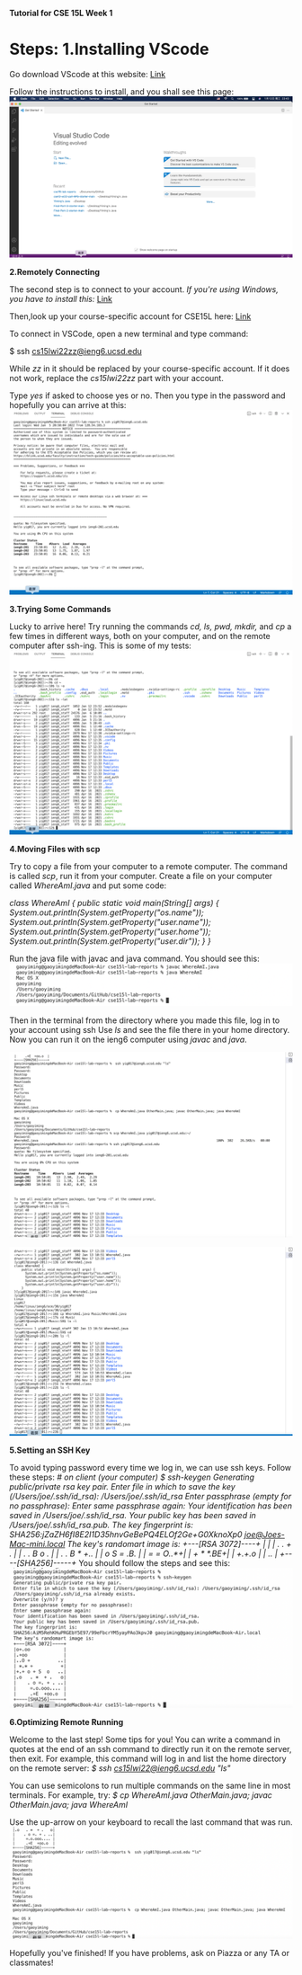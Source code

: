 __Tutorial for CSE 15L Week 1__

# Steps: 1.Installing VScode

Go download VScode at this website:
[Link][1]

[1]:  https://code.visualstudio.com/
Follow the instructions to install, and you shall see this page:
![Image][11]

[11]: 1.png

__2.Remotely Connecting__

The second step is to connect to your account.
_If you're using Windows, you have to install this:_
[Link][2]

[2]:  https://docs.microsoft.com/en-us/windows-server/administration/openssh/openssh_install_firstuse
Then,look up your course-specific account for CSE15L here:
[Link][3]

[3]:  https://sdacs.ucsd.edu/~icc/index.php
To connect in VSCode, open a new terminal and type command:

$ ssh cs15lwi22zz@ieng6.ucsd.edu

While _zz_ in it should be replaced by your course-specific account.
If it does not work, replace the _cs15lwi22zz_ part with your account.

Type _yes_ if asked to choose yes or no.
Then you type in the password and hopefully you can arrive at this:
![Image][12]

[12]: 2.png


__3.Trying Some Commands__

Lucky to arrive here!
Try running the commands _cd, ls, pwd, mkdir,_ and _cp_ a few times in different ways, 
both on your computer, and on the remote computer after ssh-ing. 
This is some of my tests:
![Image][13]

[13]: 3.png

__4.Moving Files with scp__

Try to copy a file from your computer to a remote computer.
The command is called _scp_, run it from your computer.
Create a file on your computer called _WhereAmI.java_ and put some code:

_class WhereAmI {
  public static void main(String[] args) {
    System.out.println(System.getProperty("os.name"));
    System.out.println(System.getProperty("user.name"));
    System.out.println(System.getProperty("user.home"));
    System.out.println(System.getProperty("user.dir"));
  }
}_

Run the java file with javac and java command.
You should see this:
![Image][14]

[14]: 4.png

Then in the terminal from the directory where you made this file, log in to your account using ssh
Use _ls_ and see the file there in your home directory.
Now you can run it on the ieng6 computer using _javac_ and _java_.

![Image][17]

[17]: 7.png

![Image][18]

[18]: 8.png

__5.Setting an SSH Key__

To avoid typing password every time we log in, we can use ssh keys.
Follow these steps:
_# on client (your computer)
$ ssh-keygen
Generating public/private rsa key pair.
Enter file in which to save the key (/Users/joe/.ssh/id_rsa): /Users/joe/.ssh/id_rsa
Enter passphrase (empty for no passphrase): 
Enter same passphrase again: 
Your identification has been saved in /Users/joe/.ssh/id_rsa.
Your public key has been saved in /Users/joe/.ssh/id_rsa.pub.
The key fingerprint is:
SHA256:jZaZH6fI8E2I1D35hnvGeBePQ4ELOf2Ge+G0XknoXp0 joe@Joes-Mac-mini.local
The key's randomart image is:
+---[RSA 3072]----+
|                 |
|       . . + .   |
|      . . B o .  |
|     . . B * +.. |
|      o S = *.B. |
|       = = O.*.*+|
|        + * *.BE+|
|           +.+.o |
|             ..  |
+----[SHA256]-----+_
You should follow the steps and see this:
![Image][15]

[15]: 5.png

__6.Optimizing Remote Running__

Welcome to the last step!
Some tips for you!
  You can write a command in quotes at the end of an ssh command to directly run it on the remote server, then exit. 
  For example, this command will log in and list the home directory on the remote server:
_$ ssh cs15lwi22@ieng6.ucsd.edu "ls"_

  You can use semicolons to run multiple commands on the same line in most terminals. For example, try:
_$ cp WhereAmI.java OtherMain.java; javac OtherMain.java; java WhereAmI_

  Use the up-arrow on your keyboard to recall the last command that was run.
![Image][16]

[16]: 6.png

Hopefully you've finished! If you have problems, ask on Piazza or any TA or classmates!





